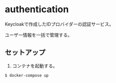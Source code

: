 # authentication

Keycloakで作成したIDプロバイダーの認証サービス。

ユーザー情報を一括で管理する。

## セットアップ

1. コンテナを起動する。

```bash
$ docker-compose up 
```
